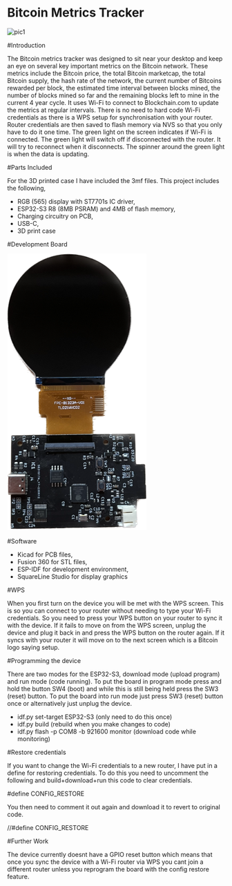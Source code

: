 # Bitcoin Metrics Tracker

![pic1](pics/pic1.png)

#Introduction

The Bitcoin metrics tracker was designed to sit near your desktop and keep an eye on several key important metrics on the Bitcoin network. These metrics include the Bitcoin price, the total Bitcoin marketcap, the total Bitcoin supply, the hash rate of the network, the current number of Bitcoins rewarded per block, the estimated time interval between blocks mined, the number of blocks mined so far and the remaining blocks left to mine in the current 4 year cycle. It uses Wi-Fi to connect to Blockchain.com to update the metrics at regular intervals. There is no need to hard code Wi-Fi credentials as there is a WPS setup for synchronisation with your router. Router credentials are then saved to flash memory via NVS so that you only have to do it one time. The green light on the screen indicates if Wi-Fi is connected. The green light will switch off if disconnected with the router. It will try to reconnect when it disconnects. The spinner around the green light is when the data is updating. 

#Parts Included

For the 3D printed case I have included the 3mf files. This project includes the following,

- RGB (565) display with ST7701s IC driver,
- ESP32-S3 R8 (8MB PSRAM) and 4MB of flash memory,
- Charging circuitry on PCB,
- USB-C,
- 3D print case

#Development Board

![pic2](pics/pic2.png)

#Software 

- Kicad for PCB files,
- Fusion 360 for STL files,
- ESP-IDF for development environment,
- SquareLine Studio for display graphics

#WPS

When you first turn on the device you will be met with the WPS screen. This is so you can connect to your router without needing to type your Wi-Fi credentials. So you need to press your WPS button on your router to sync it with the device. If it fails to move on from the WPS screen, unplug the device and plug it back in and press the WPS button on the router again. If it syncs with your router it will move on to the next screen which is a Bitcoin logo saying setup. 

#Programming the device

There are two modes for the ESP32-S3, download mode (upload program) and run mode (code running). To put the board in program mode press and hold the button SW4 (boot) and while this is still being held press the SW3 (reset) button. To put the board into run mode just press SW3 (reset) button once or alternatively just unplug the device. 

- idf.py set-target ESP32-S3 (only need to do this once)
- idf.py build (rebuild when you make changes to code)
- idf.py flash -p COM8 -b 921600 monitor (download code while monitoring)

#Restore credentials

If you want to change the Wi-Fi credentials to a new router, I have put in a define for restoring credentials. To do this you need to uncomment the following and build+download+run this code to clear credentials. 

#define CONFIG_RESTORE

You then need to comment it out again and download it to revert to original code. 

//#define CONFIG_RESTORE

#Further Work

The device currently doesnt have a GPIO reset button which means that once you sync the device with a Wi-Fi router via WPS you cant join a different router unless you reprogram the board with the config restore feature.

